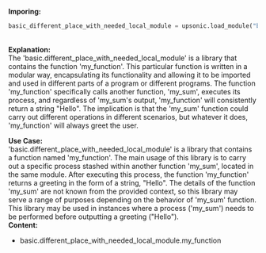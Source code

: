 <b class="custom_code_highlight_green">Imporing:</b><br>
```python
basic_different_place_with_needed_local_module = upsonic.load_module("basic.different_place_with_needed_local_module")
```
<br><b class="custom_code_highlight_green">Explanation:</b><br>The 'basic.different_place_with_needed_local_module' is a library that contains the function 'my_function'. This particular function is written in a modular way, encapsulating its functionality and allowing it to be imported and used in different parts of a program or different programs. The function 'my_function' specifically calls another function, 'my_sum', executes its process, and regardless of 'my_sum's output, 'my_function' will consistently return a string "Hello". The implication is that the 'my_sum' function could carry out different operations in different scenarios, but whatever it does, 'my_function' will always greet the user.

<b class="custom_code_highlight_green">Use Case:</b><br>'basic.different_place_with_needed_local_module' is a library that contains a function named 'my_function'. The main usage of this library is to carry out a specific process stashed within another function 'my_sum', located in the same module. After executing this process, the function 'my_function' returns a greeting in the form of a string, "Hello". The details of the function 'my_sum' are not known from the provided context, so this library may serve a range of purposes depending on the behavior of 'my_sum' function. This library may be used in instances where a process ('my_sum') needs to be performed before outputting a greeting ("Hello").
<br><b class="custom_code_highlight_green">Content:</b><br>
  - basic.different_place_with_needed_local_module.my_function
